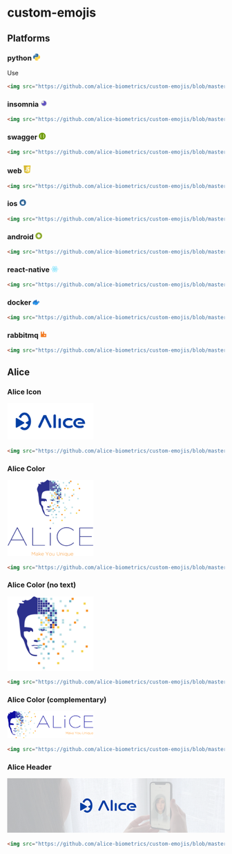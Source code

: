 # custom-emojis

## Platforms

### python <img src="https://github.com/alice-biometrics/custom-emojis/blob/master/images/python.png" width="16">

Use

```html
<img src="https://github.com/alice-biometrics/custom-emojis/blob/master/images/python.png" width="16">
```

### insomnia <img src="https://github.com/alice-biometrics/custom-emojis/blob/master/images/insomnia.png" width="16">

```html
<img src="https://github.com/alice-biometrics/custom-emojis/blob/master/images/insomnia.png" width="16">
```

### swagger <img src="https://github.com/alice-biometrics/custom-emojis/blob/master/images/swagger.png" width="16">

```html
<img src="https://github.com/alice-biometrics/custom-emojis/blob/master/images/swagger.png" width="16">
```

### web <img src="https://github.com/alice-biometrics/custom-emojis/blob/master/images/web.png" width="16">

```html
<img src="https://github.com/alice-biometrics/custom-emojis/blob/master/images/web.png" width="16">
```

### ios <img src="https://github.com/alice-biometrics/custom-emojis/blob/master/images/ios.png" width="16">

```html
<img src="https://github.com/alice-biometrics/custom-emojis/blob/master/images/ios.png" width="16">
```

### android <img src="https://github.com/alice-biometrics/custom-emojis/blob/master/images/android.png" width="16">

```html
<img src="https://github.com/alice-biometrics/custom-emojis/blob/master/images/android.png" width="16">
```

### react-native <img src="https://github.com/alice-biometrics/custom-emojis/blob/master/images/react-native.png" width="16">

```html
<img src="https://github.com/alice-biometrics/custom-emojis/blob/master/images/react-native.png" width="16">
```

### docker <img src="https://github.com/alice-biometrics/custom-emojis/blob/master/images/docker.png" width="16">

```html
<img src="https://github.com/alice-biometrics/custom-emojis/blob/master/images/docker.png" width="16">
```


### rabbitmq <img src="https://github.com/alice-biometrics/custom-emojis/blob/master/images/rabbitmq.png" width="16">

```html
<img src="https://github.com/alice-biometrics/custom-emojis/blob/master/images/rabbitmq.png" width="16">
```

## Alice

### Alice Icon

<img src="https://github.com/alice-biometrics/custom-emojis/blob/master/images/alice_icon.png" width="200">

```html
<img src="https://github.com/alice-biometrics/custom-emojis/blob/master/images/alice_icon.png" width="200">
```

### Alice Color

<img src="https://github.com/alice-biometrics/custom-emojis/blob/master/images/alice_color.png" width="200">

```html
<img src="https://github.com/alice-biometrics/custom-emojis/blob/master/images/alice_color.png" width="200">
```

### Alice Color (no text)

<img src="https://github.com/alice-biometrics/custom-emojis/blob/master/images/alice_color_no_text.png" width="200">

```html
<img src="https://github.com/alice-biometrics/custom-emojis/blob/master/images/alice_color_no_text.png" width="200">
```

### Alice Color (complementary)

<img src="https://github.com/alice-biometrics/custom-emojis/blob/master/images/alice_color_complementario_1.png" width="200">

```html
<img src="https://github.com/alice-biometrics/custom-emojis/blob/master/images/alice_color_complementario_1.png" width="200">
```


### Alice Header

<img src="https://github.com/alice-biometrics/custom-emojis/blob/master/images/alice_header.png" width=auto>

```html
<img src="https://github.com/alice-biometrics/custom-emojis/blob/master/images/alice_header.png" width="200">
```
